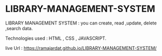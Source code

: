 # LIBRARY-MANAGEMENT-SYSTEM

LIBRARY MANAGEMENT SYSTEM : you can create, read ,update, delete ,search data.


Technologies used : HTML , CSS , JAVASCRIPT.

live Url : 
https://ramajardat.github.io/LIBRARY-MANAGEMENT-SYSTEM/
